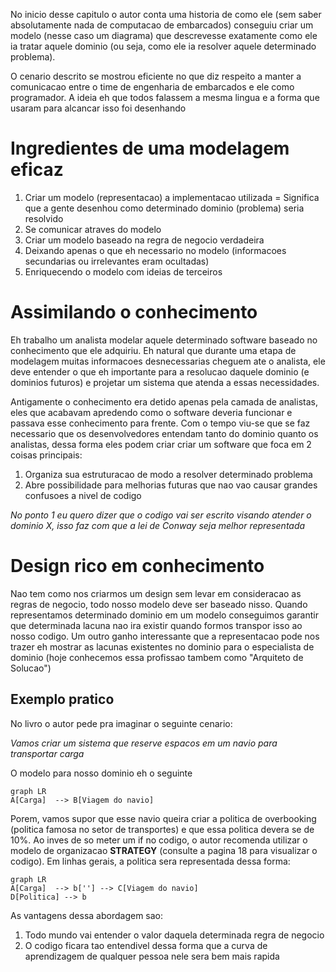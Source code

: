 No inicio desse capitulo o autor conta uma historia de como ele (sem saber absolutamente nada de computacao de embarcados) conseguiu criar um modelo (nesse caso um diagrama) que descrevesse exatamente como ele ia tratar aquele dominio (ou seja, como ele ia resolver aquele determinado problema).

O cenario descrito se mostrou eficiente no que diz respeito a manter a comunicacao entre o time de engenharia de embarcados e ele como programador. A ideia eh que todos falassem a mesma lingua e a forma que usaram para alcancar isso foi desenhando

# Ingredientes de uma modelagem eficaz

1. Criar um modelo (representacao) a implementacao utilizada = Significa que a gente desenhou como determinado dominio (problema) seria resolvido
2. Se comunicar atraves do modelo
3. Criar um modelo baseado na regra de negocio verdadeira
4. Deixando apenas o que eh necessario no modelo (informacoes secundarias ou irrelevantes eram ocultadas)
5. Enriquecendo o modelo com ideias de terceiros

# Assimilando o conhecimento
Eh trabalho um analista modelar aquele determinado software baseado no conhecimento que ele adquiriu. Eh natural que durante uma etapa de modelagem muitas informacoes desnecessarias cheguem ate o analista, ele deve entender o que eh importante para a resolucao daquele dominio (e dominios futuros) e projetar um sistema que atenda a essas necessidades.

Antigamente o conhecimento era detido apenas pela camada de analistas, eles que acabavam apredendo como o software deveria funcionar e passava esse conhecimento para frente. Com o tempo viu-se que se faz necessario que os desenvolvedores entendam tanto do dominio quanto os analistas, dessa forma eles podem criar criar um software que foca em 2 coisas principais:

1. Organiza sua estruturacao de modo a resolver determinado problema
2. Abre possibilidade para melhorias futuras que nao vao causar grandes confusoes a nivel de codigo

_No ponto 1 eu quero dizer que o codigo vai ser escrito visando atender o dominio X, isso faz com que a lei de Conway seja melhor representada_

# Design rico em conhecimento
Nao tem como nos criarmos um design sem levar em consideracao as regras de negocio, todo nosso modelo deve ser baseado nisso. Quando representamos determinado dominio em um modelo conseguimos garantir que determinada lacuna nao ira existir quando formos transpor isso ao nosso codigo. Um outro ganho interessante que a representacao pode nos trazer eh mostrar as lacunas existentes no dominio para o especialista de dominio (hoje conhecemos essa profissao tambem como "Arquiteto de Solucao")

## Exemplo pratico
No livro o autor pede pra imaginar o seguinte cenario:

_Vamos criar um sistema que reserve espacos em um navio para transportar carga_

O modelo para nosso dominio eh o seguinte

```mermaid
graph LR
A[Carga]  --> B[Viagem do navio]
```

Porem, vamos supor que esse navio queira criar a politica de overbooking (politica famosa no setor de transportes) e que essa politica devera se de 10%. Ao inves de so meter um if no codigo, o autor recomenda utilizar o modelo de organizacao **STRATEGY** (consulte a pagina 18 para visualizar o codigo). Em linhas gerais, a politica sera representada dessa forma:

```mermaid
graph LR
A[Carga]  --> b[''] --> C[Viagem do navio]
D[Politica] --> b
```

As vantagens dessa abordagem sao:

1. Todo mundo vai entender o valor daquela determinada regra de negocio
2. O codigo ficara tao entendivel dessa forma que a curva de aprendizagem de qualquer pessoa nele sera bem mais rapida
